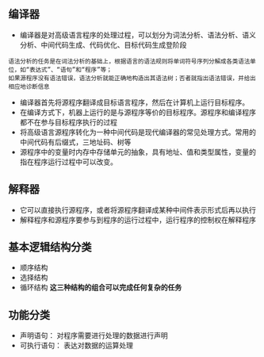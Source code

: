 
## 编译器
- 编译器是对高级语言程序的处理过程，可以划分为词法分析、语法分析、语义分析、中间代码生成、代码优化、目标代码生成登阶段
```
语法分析的任务是在词法分析的基础上，根据语言的语法规则将单词符号序列分解成各类语法单位，如“表达式”、“语句”和“程序”等；
如果源程序没有语法错误，语法分析就能正确地构造出其语法树；否者就指出语法错误，并给出相应地诊断信息
```
- 编译器首先将源程序翻译成目标语言程序，然后在计算机上运行目标程序。
- 在编译方式下，机器上运行的是与源程序等价的目标程序。源程序和编译程序都不在参与目标程序执行的过程
- 将高级语言源程序转化为一种中间代码是现代编译器的常见处理方式。常用的中间代码有后缀式，三地址码、树等
- 源程序中的变量时内存中存储单元的抽象，具有地址、值和类型属性，变量的指在程序运行过程中可以改变。
## 解释器
- 它可以直接执行源程序，或者将源程序翻译成某种中间件表示形式后再以执行
- 解释程序和源程序要参与到程序的运行过程中，运行程序的控制权在解释程序

## 基本逻辑结构分类
- 顺序结构
- 选择结构
- 循环结构
**这三种结构的组合可以完成任何复杂的任务**

## 功能分类
- 声明语句： 对程序需要进行处理的数据进行声明
- 可执行语句： 表达对数据的运算处理
